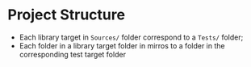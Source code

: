 # Project Structure

- Each library target in `Sources/` folder correspond to a `Tests/` folder;
- Each folder in a library target folder in mirros to a folder in the
corresponding test target folder
